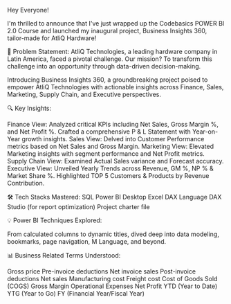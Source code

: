 Hey Everyone!

I'm thrilled to announce that I've just wrapped up the Codebasics POWER BI 2.0 Course and launched my inaugural project, Business Insights 360, tailor-made for AtliQ Hardware!

🌟 Problem Statement: AtliQ Technologies, a leading hardware company in Latin America, faced a pivotal challenge. 
Our mission? To transform this challenge into an opportunity through data-driven decision-making.

Introducing Business Insights 360, a groundbreaking project poised to empower AtliQ Technologies with actionable insights across Finance, Sales, Marketing, Supply Chain, and Executive perspectives.

🔍 Key Insights:

Finance View: Analyzed critical KPIs including Net Sales, Gross Margin %, and Net Profit %. Crafted a comprehensive P & L Statement with Year-on-Year growth insights.
Sales View: Delved into Customer Performance metrics based on Net Sales and Gross Margin.
Marketing View: Elevated Marketing insights with segment performance and Net Profit metrics.
Supply Chain View: Examined Actual Sales variance and Forecast accuracy.
Executive View: Unveiled Yearly Trends across Revenue, GM %, NP % & Market Share %. Highlighted TOP 5 Customers & Products by Revenue Contribution.

🛠 Tech Stacks Mastered:
SQL
Power BI Desktop
Excel
DAX Language
DAX Studio (for report optimization)
Project charter file

💡 Power BI Techniques Explored:

From calculated columns to dynamic titles, dived deep into data modeling, bookmarks, page navigation, M Language, and beyond.

📊 Business Related Terms Understood:

Gross price
Pre-invoice deductions
Net invoice sales
Post-invoice deductions
Net sales
Manufacturing cost
Freight cost
Cost of Goods Sold (COGS)
Gross Margin
Operational Expenses
Net Profit
YTD (Year to Date)
YTG (Year to Go)
FY (Financial Year/Fiscal Year)
